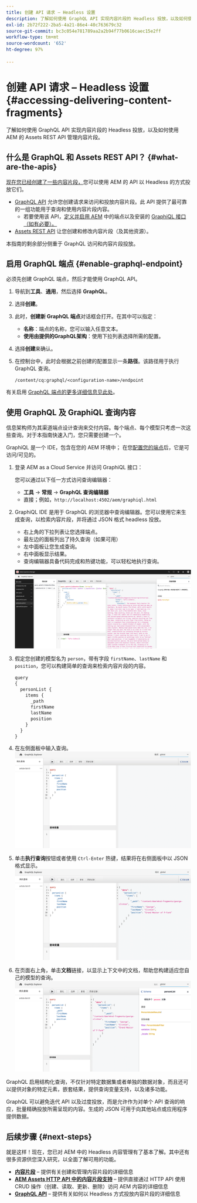```yaml
---
title: 创建 API 请求 – Headless 设置
description: 了解如何使用 GraphQL API 实现内容片段的 Headless 投放，以及如何使用 AEM 的 Assets REST API 管理内容片段。
exl-id: 2b72f222-2ba5-4a21-86e4-40c763679c32
source-git-commit: bc3c054e781789aa2a2b94f77b0616caec15e2ff
workflow-type: tm+mt
source-wordcount: '652'
ht-degree: 97%

---
```


# 创建 API 请求 – Headless 设置 {#accessing-delivering-content-fragments}

了解如何使用 GraphQL API 实现内容片段的 Headless 投放，以及如何使用 AEM 的 Assets REST API 管理内容片段。

## 什么是 GraphQL 和 Assets REST API？ {#what-are-the-apis}

[现在您已经创建了一些内容片段，](create-content-fragment.md)您可以使用 AEM 的 API 以 Headless 的方式投放它们。

* [GraphQL API](/help/headless/graphql-api/content-fragments.md) 允许您创建请求来访问和投放内容片段。此 API 提供了最可靠的一组功能用于查询和使用内容片段内容。
   * 若要使用该 API，[定义并启用 AEM](/help/headless/graphql-api/graphql-endpoint.md) 中的端点以及安装的 [GraphiQL 接口（如有必要）。](/help/headless/graphql-api/graphiql-ide.md)
* [Assets REST API](/help/assets/content-fragments/assets-api-content-fragments.md) 让您创建和修改内容片段（及其他资源）。

本指南的剩余部分侧重于 GraphQL 访问和内容片段投放。

## 启用 GraphQL 端点 {#enable-graphql-endpoint}

必须先创建 GraphQL 端点，然后才能使用 GraphQL API。

1. 导航到&#x200B;**工具**、**通用**，然后选择 **GraphQL**。
1. 选择&#x200B;**创建**。
1. 此时，**创建新 GraphQL 端点**&#x200B;对话框会打开。在其中可以指定：
   * **名称**：端点的名称，您可以输入任意文本。
   * **使用由提供的GraphQL架构**：使用下拉列表选择所需的配置。
1. 选择&#x200B;**创建**&#x200B;来确认。
1. 在控制台中，此时会根据之前创建的配置显示一条&#x200B;**路径**。该路径用于执行 GraphQL 查询。

   ```
   /content/cq:graphql/<configuration-name>/endpoint
   ```

有关启用 [GraphQL 端点的更多详细信息见此处](/help/headless/graphql-api/graphql-endpoint.md)。

## 使用 GraphQL 及 GraphiQL 查询内容

信息架构师为其渠道端点设计查询来交付内容。每个端点、每个模型只考虑一次这些查询。对于本指南快速入门，您只需要创建一个。

GraphiQL 是一个 IDE，包含在您的 AEM 环境中； 在您[配置您的端点](#enable-graphql-endpoint)后，它是可访问/可见的。

1. 登录 AEM as a Cloud Service 并访问 GraphiQL 接口：

   您可以通过以下任一方式访问查询编辑器：

   * **工具** -> **常规** -> **GraphQL 查询编辑器**
   * 直接；例如，`http://localhost:4502/aem/graphiql.html`

1. GraphiQL IDE 是用于 GraphQL 的浏览器中查询编辑器。您可以使用它来生成查询，以检索内容片段，并将通过 JSON 格式 headless 投放。
   * 右上角的下拉列表让您选择端点。
   * 最左边的面板列出了持久查询（如果可用）
   * 左中面板让您生成查询。
   * 右中面板显示结果。
   * 查询编辑器具备代码完成和热键功能，可以轻松地执行查询。

   ![GraphiQL 编辑器](../assets/graphiql.png)

1. 假定您创建的模型名为 `person`，带有字段 `firstName`、`lastName` 和 `position`，您可以构建简单的查询来检索内容片段的内容。

   ```text
   query 
   {
     personList {
       items {
         _path
         firstName
         lastName
         position
       }
     }
   }
   ```

1. 在左侧面板中输入查询。
   ![GraphiQL 查询](../assets/graphiql-query.png)

1. 单击&#x200B;**执行查询**&#x200B;按钮或者使用 `Ctrl-Enter` 热键，结果将在右侧面板中以 JSON 格式显示。
   ![GraphiQL 结果](../assets/graphiql-results.png)

1. 在页面右上角，单击&#x200B;**文档**链接，以显示上下文中的文档，帮助您构建适应您自己的模型的查询。
   ![GraphiQL 文档](../assets/graphiql-documentation.png)

GraphQL 启用结构化查询，不仅针对特定数据集或者单独的数据对象，而且还可以提供对象的特定元素，嵌套结果，提供查询变量支持，以及诸多功能。

GraphQL 可以避免迭代 API 以及过度投放，而是允许作为对单个 API 查询的响应，批量精确投放所需呈现的内容。生成的 JSON 可用于向其他站点或应用程序提供数据。

## 后续步骤 {#next-steps}

就是这样！现在，您已对 AEM 中的 Headless 内容管理有了基本了解。其中还有很多资源供您深入研究，以全面了解可用的功能。

* **[内容片段](/help/sites-cloud/administering/content-fragments/managing.md)** – 提供有关创建和管理内容片段的详细信息
* **[AEM Assets HTTP API 中的内容片段支持](/help/assets/content-fragments/assets-api-content-fragments.md)** – 提供直接通过 HTTP API 使用 CRUD 操作（创建、读取、更新、删除）访问 AEM 内容的详细信息
* **[GraphQL API](/help/headless/graphql-api/content-fragments.md)** – 提供有关如何以 Headless 方式投放内容片段的详细信息
